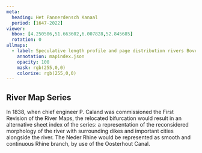 ```yaml
---
meta:
  heading: Het Pannerdensch Kanaal
  period: [1647-2022]
viewer:
  bbox: [4.250506,51.663602,6.007828,52.845685]
  rotation: 0
allmaps:
  - label: Speculative length profile and page distribution rivers Bovenrijn, Waal, Merwede, Noord, Dordsche Kil, Oude Maas, Spui, Nieuwe Maas (P. Caland, 1888). First revision, series I, 2023. 900 x 600 mm, scale 1:10,000. The Berlage. Based on Length profile and page distribution rivers Bovenrijn, Waal, Merwede, Noord, Dordsche Kil, Oude Maas, Spui, Nieuwe Maas. First revision, series I, 1888. 900 x 600 mm, scale 1:10,000. P. Caland. Geoplaza, VU Amsterdam. 
    annotation: mapindex.json
    opacity: 100
    mask: rgb(255,0,0)
    colorize: rgb(255,0,0)
---
```


## River Map Series

In 1838, when chief engineer P. Caland was commissioned the First Revision of the River Maps, the relocated bifurcation would result in an alternative sheet index of the series: a representation of the reconsidered morphology of the river with surrounding dikes and important cities alongside the river. The Neder Rhine would be represented as smooth and continuous Rhine branch, by use of the Oosterhout Canal. 
